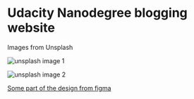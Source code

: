 # Udacity Nanodegree blogging website

Images from Unsplash

![unsplash image 1](https://images.unsplash.com/photo-1488646953014-85cb44e25828?ixlib=rb-4.0.3&ixid=MnwxMjA3fDB8MHxzZWFyY2h8Mnx8dHJhdmVsfGVufDB8fDB8fA%3D%3D&auto=format&fit=crop&w=500&q=60)

![unsplash image 2](https://images.unsplash.com/photo-1503220317375-aaad61436b1b?ixlib=rb-4.0.3&ixid=MnwxMjA3fDB8MHxzZWFyY2h8MTZ8fHRyYXZlbHxlbnwwfHwwfHw%3D&auto=format&fit=crop&w=500&q=60)

[Some part of the design from figma](https://www.figma.com/file/ChQ1HdvjH3D86qysLWSfDd/Free-Blog-Template--%7C-Modern-%26-Creative-design-(Community)?t=fmh2k7ffJGZ3DFgw-0)
